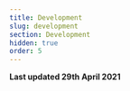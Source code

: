 ```yaml
---
title: Development
slug: development
section: Development
hidden: true
order: 5
---
```


**Last updated 29th April 2021**

